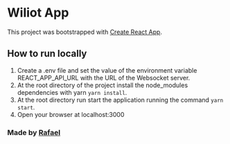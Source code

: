 # Wiliot App

This project was bootstrapped with [Create React App](https://github.com/facebook/create-react-app).

## How to run locally
1. Create a .env file and set the value of the environment variable REACT_APP_API_URL with the URL of the Websocket server.
2. At the root directory of the project install the node_modules dependencies with yarn `yarn install`.
3. At the root directory run start the application running the command `yarn start`.
4. Open your browser at localhost:3000

### Made by [Rafael](https://www.linkedin.com/in/rafaelbarbosasilva/)